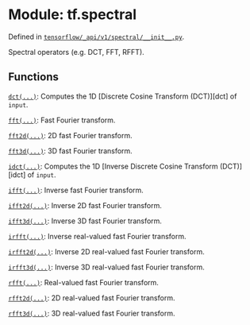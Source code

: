<div itemscope itemtype="http://developers.google.com/ReferenceObject">
<meta itemprop="name" content="tf.spectral" />
<meta itemprop="path" content="Stable" />
</div>

# Module: tf.spectral



Defined in [`tensorflow/_api/v1/spectral/__init__.py`](/code/stable/tensorflow/_api/v1/spectral/__init__.py).

Spectral operators (e.g. DCT, FFT, RFFT).

## Functions

[`dct(...)`](../tf/spectral/dct.md): Computes the 1D [Discrete Cosine Transform (DCT)][dct] of `input`.

[`fft(...)`](../tf/spectral/fft.md): Fast Fourier transform.

[`fft2d(...)`](../tf/spectral/fft2d.md): 2D fast Fourier transform.

[`fft3d(...)`](../tf/spectral/fft3d.md): 3D fast Fourier transform.

[`idct(...)`](../tf/spectral/idct.md): Computes the 1D [Inverse Discrete Cosine Transform (DCT)][idct] of `input`.

[`ifft(...)`](../tf/spectral/ifft.md): Inverse fast Fourier transform.

[`ifft2d(...)`](../tf/spectral/ifft2d.md): Inverse 2D fast Fourier transform.

[`ifft3d(...)`](../tf/spectral/ifft3d.md): Inverse 3D fast Fourier transform.

[`irfft(...)`](../tf/spectral/irfft.md): Inverse real-valued fast Fourier transform.

[`irfft2d(...)`](../tf/spectral/irfft2d.md): Inverse 2D real-valued fast Fourier transform.

[`irfft3d(...)`](../tf/spectral/irfft3d.md): Inverse 3D real-valued fast Fourier transform.

[`rfft(...)`](../tf/spectral/rfft.md): Real-valued fast Fourier transform.

[`rfft2d(...)`](../tf/spectral/rfft2d.md): 2D real-valued fast Fourier transform.

[`rfft3d(...)`](../tf/spectral/rfft3d.md): 3D real-valued fast Fourier transform.

